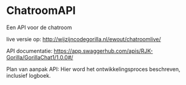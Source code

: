 # ChatroomAPI

Een API voor de chatroom

live versie op: http://wijzijncodegorilla.nl/ewout/chatroomlive/

API documentatie: https://app.swaggerhub.com/apis/RJK-Gorilla/GorillaChat1/1.0.0#/

Plan van aanpak API: Hier word het ontwikkelingsproces beschreven, inclusief logboek.
